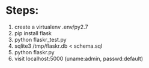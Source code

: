 Steps:
======

1. create a virtualenv .env/py2.7
2. pip install flask
3. python flaskr_test.py
5. sqlite3 /tmp/flaskr.db < schema.sql
6. python flaskr.py
7. visit localhost:5000 (uname:admin, passwd:default)

